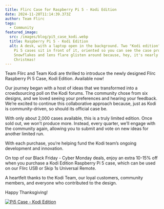 ```yaml
---
title: Flirc Case for Raspberry Pi 5 - Kodi Edition
date: 2024-11-28T11:14:39.373Z
author: Team Flirc
tags:
  - Community
featured_image:
  src: /images/blog/pi5_case_kodi.webp
  title: Raspberry Pi 5 - Kodi Edition
  alt: A desk, with a laptop open in the background. Two "Kodi edition" Raspberry
    Pi 5 cases sit in front of it, oriented so you can see the case properly.
    Snowflakes and lens flare glisten around because, hey, it's nearly
    Christmas!
---
```

Team Flirc and Team Kodi are thrilled to introduce the newly designed Flirc Raspberry Pi 5 Case, Kodi Edition. Available now!

Our journey began with a host of ideas that we transformed into a crowdsourcing poll on the Kodi forums. The community chose from six designs, and we loved seeing your preferences and hearing your feedback. We’re excited to continue this collaborative approach because, just as Kodi is community-driven, so should its official case be.

With only about 2,000 cases available, this is a truly limited edition. Once sold out, we won’t produce more. Instead, every quarter, we’ll engage with the community again, allowing you to submit and vote on new ideas for another limited run.

With each purchase, you’re helping fund the Kodi team’s ongoing development and innovation.

On top of our Black Friday - Cyber Monday deals, enjoy an extra 10-15% off when you purchase a Kodi Edition Raspberry Pi 5 case, which can be used on our Flirc USB or Skip 1s Universal Remote.

A heartfelt thanks to the Kodi Team, our loyal customers, community members, and everyone who contributed to the design.

Happy Thanksgiving!

[![Pi5 Case - Kodi Edition](https://markdown-videos-api.jorgenkh.no/url?url=https%3A%2F%2Fwww.youtube.com%2Fwatch%3Fv%3DWCahu5-HBrQ)](https://www.youtube.com/watch?v=WCahu5-HBrQ)
